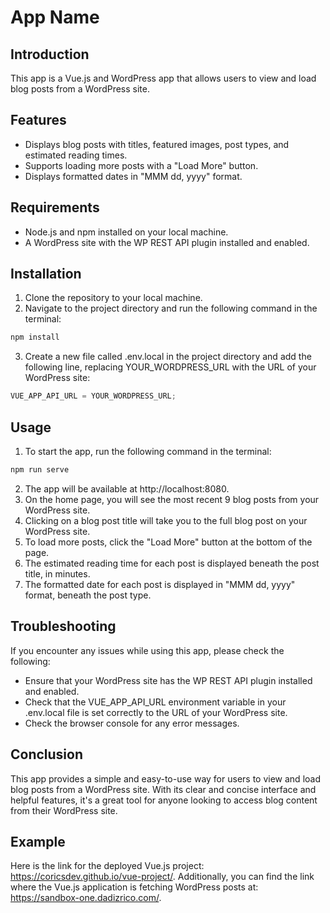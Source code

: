 # App Name

## Introduction

This app is a Vue.js and WordPress app that allows users to view and load blog posts from a WordPress site.

## Features

- Displays blog posts with titles, featured images, post types, and estimated reading times.
- Supports loading more posts with a "Load More" button.
- Displays formatted dates in "MMM dd, yyyy" format.

## Requirements

- Node.js and npm installed on your local machine.
- A WordPress site with the WP REST API plugin installed and enabled.

## Installation

1. Clone the repository to your local machine.
2. Navigate to the project directory and run the following command in the terminal:

```js
npm install
```

3. Create a new file called .env.local in the project directory and add the following line, replacing YOUR_WORDPRESS_URL with the URL of your WordPress site:

```js
VUE_APP_API_URL = YOUR_WORDPRESS_URL;
```

## Usage

1. To start the app, run the following command in the terminal:

```js
npm run serve
```

2. The app will be available at http://localhost:8080.
3. On the home page, you will see the most recent 9 blog posts from your WordPress site.
4. Clicking on a blog post title will take you to the full blog post on your WordPress site.
5. To load more posts, click the "Load More" button at the bottom of the page.
6. The estimated reading time for each post is displayed beneath the post title, in minutes.
7. The formatted date for each post is displayed in "MMM dd, yyyy" format, beneath the post type.

## Troubleshooting

If you encounter any issues while using this app, please check the following:

- Ensure that your WordPress site has the WP REST API plugin installed and enabled.
- Check that the VUE_APP_API_URL environment variable in your .env.local file is set correctly to the URL of your WordPress site.
- Check the browser console for any error messages.

## Conclusion

This app provides a simple and easy-to-use way for users to view and load blog posts from a WordPress site. With its clear and concise interface and helpful features, it's a great tool for anyone looking to access blog content from their WordPress site.

## Example

Here is the link for the deployed Vue.js project: https://coricsdev.github.io/vue-project/. Additionally, you can find the link where the Vue.js application is fetching WordPress posts at: https://sandbox-one.dadizrico.com/.
